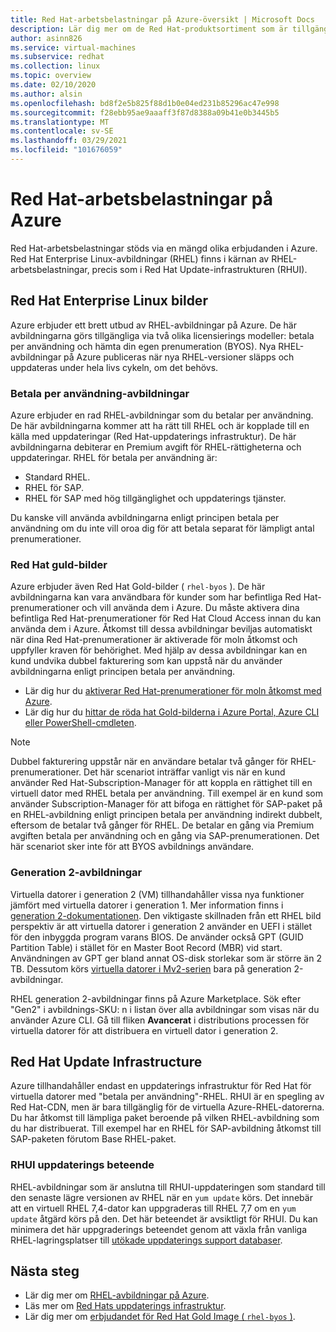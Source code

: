 ```yaml
---
title: Red Hat-arbetsbelastningar på Azure-översikt | Microsoft Docs
description: Lär dig mer om de Red Hat-produktsortiment som är tillgängliga i Azure.
author: asinn826
ms.service: virtual-machines
ms.subservice: redhat
ms.collection: linux
ms.topic: overview
ms.date: 02/10/2020
ms.author: alsin
ms.openlocfilehash: bd8f2e5b825f88d1b0e04ed231b85296ac47e998
ms.sourcegitcommit: f28ebb95ae9aaaff3f87d8388a09b41e0b3445b5
ms.translationtype: MT
ms.contentlocale: sv-SE
ms.lasthandoff: 03/29/2021
ms.locfileid: "101676059"
---
```

# <a name="red-hat-workloads-on-azure"></a>Red Hat-arbetsbelastningar på Azure

Red Hat-arbetsbelastningar stöds via en mängd olika erbjudanden i Azure. Red Hat Enterprise Linux-avbildningar (RHEL) finns i kärnan av RHEL-arbetsbelastningar, precis som i Red Hat Update-infrastrukturen (RHUI).

## <a name="red-hat-enterprise-linux-images"></a>Red Hat Enterprise Linux bilder

Azure erbjuder ett brett utbud av RHEL-avbildningar på Azure. De här avbildningarna görs tillgängliga via två olika licensierings modeller: betala per användning och hämta din egen prenumeration (BYOS). Nya RHEL-avbildningar på Azure publiceras när nya RHEL-versioner släpps och uppdateras under hela livs cykeln, om det behövs.

### <a name="pay-as-you-go-images"></a>Betala per användning-avbildningar

Azure erbjuder en rad RHEL-avbildningar som du betalar per användning. De här avbildningarna kommer att ha rätt till RHEL och är kopplade till en källa med uppdateringar (Red Hat-uppdaterings infrastruktur). De här avbildningarna debiterar en Premium avgift för RHEL-rättigheterna och uppdateringar. RHEL för betala per användning är:

* Standard RHEL.
* RHEL för SAP.
* RHEL för SAP med hög tillgänglighet och uppdaterings tjänster.

Du kanske vill använda avbildningarna enligt principen betala per användning om du inte vill oroa dig för att betala separat för lämpligt antal prenumerationer.

### <a name="red-hat-gold-images"></a>Red Hat guld-bilder

Azure erbjuder även Red Hat Gold-bilder ( `rhel-byos` ). De här avbildningarna kan vara användbara för kunder som har befintliga Red Hat-prenumerationer och vill använda dem i Azure. Du måste aktivera dina befintliga Red Hat-prenumerationer för Red Hat Cloud Access innan du kan använda dem i Azure. Åtkomst till dessa avbildningar beviljas automatiskt när dina Red Hat-prenumerationer är aktiverade för moln åtkomst och uppfyller kraven för behörighet. Med hjälp av dessa avbildningar kan en kund undvika dubbel fakturering som kan uppstå när du använder avbildningarna enligt principen betala per användning.
* Lär dig hur du [aktiverar Red Hat-prenumerationer för moln åtkomst med Azure](https://access.redhat.com/documentation/en-us/red_hat_subscription_management/1/html/red_hat_cloud_access_reference_guide/enabling-and-maintaining-subs_cloud-access).
* Lär dig hur du [hittar de röda hat Gold-bilderna i Azure Portal, Azure CLI eller PowerShell-cmdleten](./byos.md).

> [!NOTE]
> Dubbel fakturering uppstår när en användare betalar två gånger för RHEL-prenumerationer. Det här scenariot inträffar vanligt vis när en kund använder Red Hat-Subscription-Manager för att koppla en rättighet till en virtuell dator med RHEL betala per användning. Till exempel är en kund som använder Subscription-Manager för att bifoga en rättighet för SAP-paket på en RHEL-avbildning enligt principen betala per användning indirekt dubbelt, eftersom de betalar två gånger för RHEL. De betalar en gång via Premium avgiften betala per användning och en gång via SAP-prenumerationen. Det här scenariot sker inte för att BYOS avbildnings användare.

### <a name="generation-2-images"></a>Generation 2-avbildningar

Virtuella datorer i generation 2 (VM) tillhandahåller vissa nya funktioner jämfört med virtuella datorer i generation 1. Mer information finns i [generation 2-dokumentationen](../../generation-2.md). Den viktigaste skillnaden från ett RHEL bild perspektiv är att virtuella datorer i generation 2 använder en UEFI i stället för den inbyggda program varans BIOS. De använder också GPT (GUID Partition Table) i stället för en Master Boot Record (MBR) vid start. Användningen av GPT ger bland annat OS-disk storlekar som är större än 2 TB. Dessutom körs [virtuella datorer i Mv2-serien](../../mv2-series.md) bara på generation 2-avbildningar.

RHEL generation 2-avbildningar finns på Azure Marketplace. Sök efter "Gen2" i avbildnings-SKU: n i listan över alla avbildningar som visas när du använder Azure CLI. Gå till fliken **Avancerat** i distributions processen för virtuella datorer för att distribuera en virtuell dator i generation 2.

## <a name="red-hat-update-infrastructure"></a>Red Hat Update Infrastructure

Azure tillhandahåller endast en uppdaterings infrastruktur för Red Hat för virtuella datorer med "betala per användning"-RHEL. RHUI är en spegling av Red Hat-CDN, men är bara tillgänglig för de virtuella Azure-RHEL-datorerna. Du har åtkomst till lämpliga paket beroende på vilken RHEL-avbildning som du har distribuerat. Till exempel har en RHEL för SAP-avbildning åtkomst till SAP-paketen förutom Base RHEL-paket.

### <a name="rhui-update-behavior"></a>RHUI uppdaterings beteende

RHEL-avbildningar som är anslutna till RHUI-uppdateringen som standard till den senaste lägre versionen av RHEL när en `yum update` körs. Det innebär att en virtuell RHEL 7,4-dator kan uppgraderas till RHEL 7,7 om en `yum update` åtgärd körs på den. Det här beteendet är avsiktligt för RHUI. Du kan minimera det här uppgraderings beteendet genom att växla från vanliga RHEL-lagringsplatser till [utökade uppdaterings support databaser](./redhat-rhui.md#rhel-eus-and-version-locking-rhel-vms).

## <a name="next-steps"></a>Nästa steg

* Lär dig mer om [RHEL-avbildningar på Azure](./redhat-images.md).
* Läs mer om [Red Hats uppdaterings infrastruktur](./redhat-rhui.md).
* Lär dig mer om [erbjudandet för Red Hat Gold Image ( `rhel-byos` )](./byos.md).